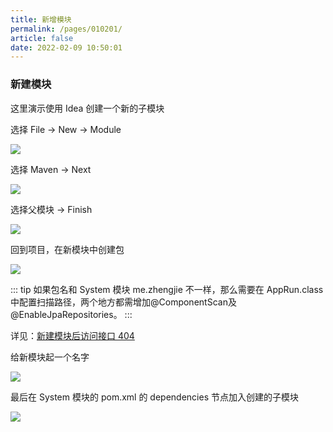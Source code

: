 ```yaml
---
title: 新增模块
permalink: /pages/010201/
article: false
date: 2022-02-09 10:50:01
---
```


### 新建模块

这里演示使用 Idea 创建一个新的子模块

选择 File -> New -> Module

![](https://img.el-admin.vip/images/2020/06/25/20200606132523.png)

选择 Maven -> Next

![](https://img.el-admin.vip/images/2020/06/25/20200606132934.png)

选择父模块 -> Finish

![](https://img.el-admin.vip/images/2020/06/25/20200606133131.png)

回到项目，在新模块中创建包

![](https://img.el-admin.vip/images/2020/06/25/20200606134124.png)

::: tip
如果包名和 System 模块 me.zhengjie 不一样，那么需要在 AppRun.class 中配置扫描路径，两个地方都需增加@ComponentScan及@EnableJpaRepositories。
:::

详见：[新建模块后访问接口 404](https://el-admin.vip/problem/#%E6%96%B0%E5%BB%BA%E6%A8%A1%E5%9D%97%E5%90%8E%E8%AE%BF%E9%97%AE%E6%8E%A5%E5%8F%A3-404)

给新模块起一个名字

![](https://img.el-admin.vip/images/2020/06/25/20200606134512.png)

最后在 System 模块的 pom.xml 的 dependencies 节点加入创建的子模块

![](https://img.el-admin.vip/images/2020/06/25/20200606134610.png)

<Vssue :title="$title" />
